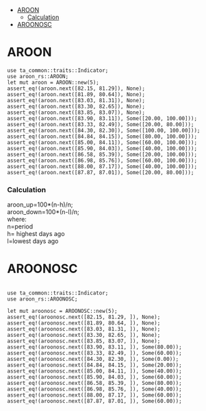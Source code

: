 <!-- START doctoc generated TOC please keep comment here to allow auto update -->
<!-- DON'T EDIT THIS SECTION, INSTEAD RE-RUN doctoc TO UPDATE -->


- [AROON](#aroon)
    - [Calculation](#calculation)
- [AROONOSC](#aroonosc)

<!-- END doctoc generated TOC please keep comment here to allow auto update -->


<a name="aroonmd"></a>

# AROON 
```
use ta_common::traits::Indicator;
use aroon_rs::AROON;
let mut aroon = AROON::new(5);
assert_eq!(aroon.next([82.15, 81.29]), None);
assert_eq!(aroon.next([81.89, 80.64]), None);
assert_eq!(aroon.next([83.03, 81.31]), None);
assert_eq!(aroon.next([83.30, 82.65]), None);
assert_eq!(aroon.next([83.85, 83.07]), None);
assert_eq!(aroon.next([83.90, 83.11]), Some([20.00, 100.00]));
assert_eq!(aroon.next([83.33, 82.49]), Some([20.00, 80.00]));
assert_eq!(aroon.next([84.30, 82.30]), Some([100.00, 100.00]));
assert_eq!(aroon.next([84.84, 84.15]), Some([80.00, 100.00]));
assert_eq!(aroon.next([85.00, 84.11]), Some([60.00, 100.00]));
assert_eq!(aroon.next([85.90, 84.03]), Some([40.00, 100.00]));
assert_eq!(aroon.next([86.58, 85.39]), Some([20.00, 100.00]));
assert_eq!(aroon.next([86.98, 85.76]), Some([60.00, 100.00]));
assert_eq!(aroon.next([88.00, 87.17]), Some([40.00, 100.00]));
assert_eq!(aroon.next([87.87, 87.01]), Some([20.00, 80.00]));
```
### Calculation
aroon_up=100*(n-h)/n;  
aroon_down=100*(n-l)/n;  
where:  
n=period  
h= highest days ago  
l=lowest days ago


<a name="aroonoscmd"></a>

# AROONOSC
```

use ta_common::traits::Indicator;
use aroon_rs::AROONOSC;

let mut aroonosc = AROONOSC::new(5);
assert_eq!(aroonosc.next([82.15, 81.29, ]), None);
assert_eq!(aroonosc.next([81.89, 80.64, ]), None);
assert_eq!(aroonosc.next([83.03, 81.31, ]), None);
assert_eq!(aroonosc.next([83.30, 82.65, ]), None);
assert_eq!(aroonosc.next([83.85, 83.07, ]), None);
assert_eq!(aroonosc.next([83.90, 83.11, ]), Some(80.00));
assert_eq!(aroonosc.next([83.33, 82.49, ]), Some(60.00));
assert_eq!(aroonosc.next([84.30, 82.30, ]), Some(0.00));
assert_eq!(aroonosc.next([84.84, 84.15, ]), Some(20.00));
assert_eq!(aroonosc.next([85.00, 84.11, ]), Some(40.00));
assert_eq!(aroonosc.next([85.90, 84.03, ]), Some(60.00));
assert_eq!(aroonosc.next([86.58, 85.39, ]), Some(80.00));
assert_eq!(aroonosc.next([86.98, 85.76, ]), Some(40.00));
assert_eq!(aroonosc.next([88.00, 87.17, ]), Some(60.00));
assert_eq!(aroonosc.next([87.87, 87.01, ]), Some(60.00));
```